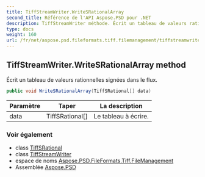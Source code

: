 ```yaml
---
title: TiffStreamWriter.WriteSRationalArray
second_title: Référence de l'API Aspose.PSD pour .NET
description: TiffStreamWriter méthode. Écrit un tableau de valeurs rationnelles signées dans le flux.
type: docs
weight: 160
url: /fr/net/aspose.psd.fileformats.tiff.filemanagement/tiffstreamwriter/writesrationalarray/
---
```

## TiffStreamWriter.WriteSRationalArray method

Écrit un tableau de valeurs rationnelles signées dans le flux.

```csharp
public void WriteSRationalArray(TiffSRational[] data)
```

| Paramètre | Taper | La description |
| --- | --- | --- |
| data | TiffSRational[] | Le tableau à écrire. |

### Voir également

* class [TiffSRational](../../../aspose.psd.fileformats.tiff/tiffsrational/)
* class [TiffStreamWriter](../)
* espace de noms [Aspose.PSD.FileFormats.Tiff.FileManagement](../../tiffstreamwriter/)
* Assemblée [Aspose.PSD](../../../)


